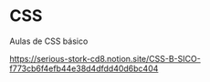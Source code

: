 # CSS
Aulas de CSS básico

https://serious-stork-cd8.notion.site/CSS-B-SICO-f773cb6f4efb44e38d4dfdd40d6bc404
